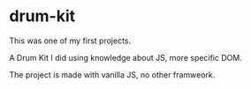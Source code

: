 # drum-kit

This was one of my first projects. 

A Drum Kit I did using knowledge about JS, more specific DOM.

The project is made with vanilla JS, no other framweork. 

